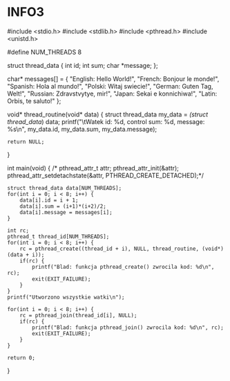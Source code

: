 # INFO3

#include <stdio.h>
#include <stdlib.h>
#include <pthread.h>
#include <unistd.h>
 
#define NUM_THREADS 8
 
struct thread_data {
	int id;
	int sum;
	char *message;
};
 
char* messages[] = {
		"English: Hello World!",
		"French: Bonjour le monde!",
		"Spanish: Hola al mundo!",
		"Polski: Witaj swiecie!",
		"German: Guten Tag, Welt!",
		"Russian: Zdravstvytye, mir!",
		"Japan: Sekai e konnichiwa!",
		"Latin: Orbis, te saluto!"
};
 
void* thread_routine(void* data) {
	struct thread_data my_data = *(struct thread_data*) data;
	printf("\tWatek id: %d, control sum: %d, message: %s\n",
			my_data.id, my_data.sum, my_data.message);
 
	return NULL;
}
 
int main(void) {
/*	pthread_attr_t attr;
	pthread_attr_init(&attr);
	pthread_attr_setdetachstate(&attr, PTHREAD_CREATE_DETACHED);*/
 
	struct thread_data data[NUM_THREADS];
	for(int i = 0; i < 8; i++) {
		data[i].id = i + 1;
		data[i].sum = (i+1)*(i+2)/2;
		data[i].message = messages[i];
	}
 
	int rc;
	pthread_t thread_id[NUM_THREADS];
	for(int i = 0; i < 8; i++) {
		rc = pthread_create((thread_id + i), NULL, thread_routine, (void*) (data + i));
		if(rc) {
			printf("Blad: funkcja pthread_create() zwrocila kod: %d\n", rc);
			exit(EXIT_FAILURE);
		}
	}
	printf("Utworzono wszystkie watki\n");
 
	for(int i = 0; i < 8; i++) {
		rc = pthread_join(thread_id[i], NULL);
		if(rc) {
			printf("Blad: funkcja pthread_join() zwrocila kod: %d\n", rc);
			exit(EXIT_FAILURE);
		}
	}
 
	return 0;
}
